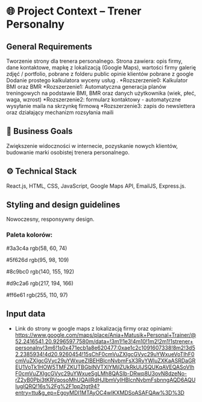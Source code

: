 
# 🌐 Project Context – Trener Personalny

## General Requirements

Tworzenie strony dla trenera personalnego.
Strona zawiera: opis firmy, dane kontaktowe,
mapkę z lokalizacją (Google Maps),
wartości firmy
galerię zdjęć / portfolio, pobrane z folderu public
opinie klientów pobrane z google 
Dodanie prostego kalkulatora wyceny usług .
*Rozszerzenie0: Kalkulator BMI oraz BMR
*Rozszerzenie1: Automatyczna generacja planów treningowych na podstawie BMI, BMR oraz danych użytkownika (wiek, płeć, waga, wzrost)
*Rozszerzenie2: formularz kontaktowy - automatyczne wysyłanie maila na skrzynkę firmową
*Rozszerzenie3: zapis do newslettera oraz działający mechanizm rozsyłania maili


## 🧭 Business Goals
Zwiększenie widoczności w internecie, pozyskanie nowych klientów,
budowanie marki osobistej trenera personalnego.

## ⚙️ Technical Stack
React.js, HTML, CSS, JavaScript, Google Maps API, EmailJS, Express.js.

## Styling and design guidelines
Nowoczesny, responsywny design.

### Paleta kolorów:
#3a3c4a
rgb(58, 60, 74)

#5f626d
rgb(95, 98, 109)

#8c9bc0
rgb(140, 155, 192)

#d9c2a6
rgb(217, 194, 166)

#ff6e61
rgb(255, 110, 97)



## Input data

- Link do strony w google maps z lokalizacją firmy oraz opiniami: 
https://www.google.com/maps/place/Ania+Matusik+Personal+Trainer/@52.2416541,20.9296597,7580m/data=!3m1!1e3!4m10!1m2!2m1!1strener+personalny!3m6!1s0x471ecb1a8e620477:0xae1c2c1091607338!8m2!3d52.2385934!4d20.9260454!15sChF0cmVuZXIgcGVyc29uYWxueVoTIhF0cmVuZXIgcGVyc29uYWxueZIBEHBlcnNvbmFsX3RyYWluZXKaASRDaGREU1VoTk1HOW5TMFZKUTBGblNVTXlYMjlZUkRkUlJSQUKqAVEQASoVIhF0cmVuZXIgcGVyc29uYWxueSgLMh8QASIb-DRwp8U3ovN8dzeNo-rZ2yB0Pbi3tKRVqosoMhUQAiIRdHJlbmVyIHBlcnNvbmFsbnngAQD6AQUIugIQRQ!16s%2Fg%2F1pp2tgt94?entry=ttu&g_ep=EgoyMDI1MTAyOC4wIKXMDSoASAFQAw%3D%3D
